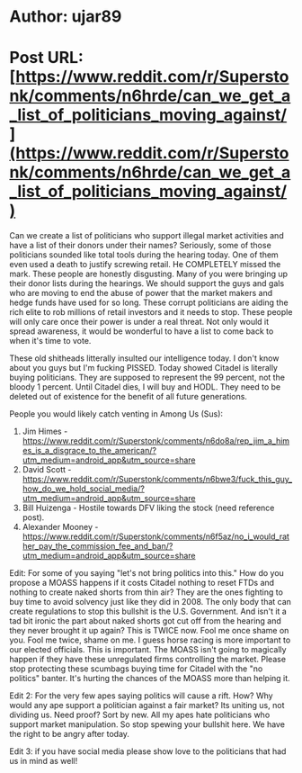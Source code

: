 # Author: ujar89
# Post URL: [https://www.reddit.com/r/Superstonk/comments/n6hrde/can_we_get_a_list_of_politicians_moving_against/](https://www.reddit.com/r/Superstonk/comments/n6hrde/can_we_get_a_list_of_politicians_moving_against/)


Can we create a list of politicians who support illegal market activities and have a list of their donors under their names?  Seriously, some of those politicians sounded like total tools during the hearing today.  One of them even used a death to justify screwing retail.  He COMPLETELY missed the mark.  These people are honestly disgusting.  Many of you were bringing up their donor lists during the hearings.  We should support the guys and gals who are moving to end the abuse of power that the market makers and hedge funds have used for so long.  These corrupt politicians are aiding the rich elite to rob millions of retail investors and it needs to stop.  These people will only care once their power is under a real threat.  Not only would it spread awareness, it would be wonderful to have a list to come back to when it's time to vote.

These old shitheads litterally insulted our intelligence today.  I don't know about you guys but I'm fucking PISSED.  Today showed Citadel is literally buying politicians.  They are supposed to represent the 99 percent, not the bloody 1 percent.  Until Citadel dies, I will buy and HODL.  They need to be deleted out of existence for the benefit of all future generations.

People you would likely catch venting in Among Us (Sus):

1. Jim Himes - https://www.reddit.com/r/Superstonk/comments/n6do8a/rep_jim_a_himes_is_a_disgrace_to_the_american/?utm_medium=android_app&utm_source=share
2. David Scott - https://www.reddit.com/r/Superstonk/comments/n6bwe3/fuck_this_guy_how_do_we_hold_social_media/?utm_medium=android_app&utm_source=share
3. Bill Huizenga - Hostile towards DFV liking the stock (need reference post). 
4. Alexander Mooney - https://www.reddit.com/r/Superstonk/comments/n6f5az/no_i_would_rather_pay_the_commission_fee_and_ban/?utm_medium=android_app&utm_source=share

Edit: For some of you saying "let's not bring politics into this."  How do you propose a MOASS happens if it costs Citadel nothing to reset FTDs and nothing to create naked shorts from thin air?  They are the ones fighting to buy time to avoid solvency just like they did in 2008.  The only body that can create regulations to stop this bullshit is the U.S. Government.  And isn't it a tad bit ironic the part about naked shorts got cut off from the hearing and they never brought it up again?  This is TWICE now.  Fool me once shame on you.  Fool me twice, shame on me.  I guess horse racing is more important to our elected officials.  This is important.  The MOASS isn't going to magically happen if they have these unregulated firms controlling the market.  Please stop protecting these scumbags buying time for Citadel with the "no politics" banter.  It's hurting the chances of the MOASS more than helping it.

Edit 2: For the very few apes saying politics will cause a rift.  How?  Why would any ape support a politician against a fair market?  Its uniting us, not dividing us.  Need proof?  Sort by new.  All my apes hate politicians who support market manipulation.  So stop spewing your bullshit here.  We have the right to be angry after today.

Edit 3: if you have social media please show love to the politicians that had us in mind as well!